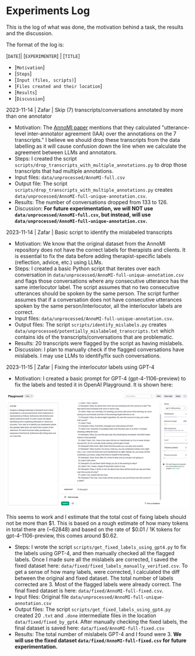 # Experiments Log
This is the log of what was done, the motivation behind a task, the results and the discussion.

The format of the log is:

[`DATE`]| [`EXPERIMENTER`] | [`TITLE`]
- [`Motivation`]
- [`Steps`]
- [`Input (files, scripts)`]
- [`Files created and their location`]
- [`Results`]
- [`Discussion`]

2023-11-14 | Zafar | Skip (7) transcripts/conversations annotated by more than one annotator
- Motivation: The [AnnoMI paper](https://www.mdpi.com/1999-5903/15/3/110) mentions that they calculated "utterance-level inter-annotator agreement (IAA) over the annotations on the 7 transcripts." I believe we should drop these transcripts from the data labelling as it will cause confusion down the line when we calculate the agreement between LLMs and annotators.
- Steps: I created the script `scripts/drop_transcripts_with_multiple_annotations.py` to drop those transcripts that had multiple annotations.
- Input files: `data/unprocessed/AnnoMI-full.csv`
- Output file: The script `scripts/drop_transcripts_with_multiple_annotations.py` creates `data/unprocessed/AnnoMI-full-unique-annotation.csv`.
- Results: The number of conversations dropped from 133 to 126.
- Discussion: **For future experimentation, we will NOT use `data/unprocessed/AnnoMI-full.csv`, but instead, will use `data/unprocessed/AnnoMI-full-unique-annotation.csv`.**



2023-11-14 | Zafar | Basic script to identify the mislabeled transcripts
- Motivation: We know that the original dataset from the AnnoMI repository does not have the correct labels for therapists and clients. It is essential to fix the data before adding therapist-specific labels (reflection, advice, etc.) using LLMs.
- Steps: I created a basic Python script that iterates over each conversation in `data/unprocessed/AnnoMI-full-unique-annotation.csv` and flags those conversations where any consecutive utterance has the same interlocutor label. The script assumes that no two consecutive utterances should be spoken by the same person. The script further assumes that if a conversation does not have consecutive utterances spoken by the same person/interlocutor, all the  interlocutor labels are correct.
- Input files: `data/unprocessed/AnnoMI-full-unique-annotation.csv`.
- Output files: The script `scripts/identify_mislabels.py` creates `data/unprocessed/potentially_mislabeled_transcripts.txt` which contains ids of the transcripts/conversations that are problematic.
- Results: 20 transcripts were flagged by the script as having mislabels.
- Discussion: I plan to manually check if the flagged conversations have mislabels. I may use LLMs to identify/fix such conversations.

2023-11-15 | Zafar | Fixing the interlocutor labels using GPT-4
- Motivation: I created a basic prompt for GPT-4 (gpt-4-1106-preview) to fix the labels and tested it in OpenAI Playground. It is shown here:

![alt text](assets/gpt-4-fix-label-example.png "OpenAI Playground - GPT-4 for label fixing")

This seems to work and I estimate that the total cost of fixing labels should not be more than $1. This is based on a rough estimate of how many tokens in total there are (~62848) and based on the rate of $0.01 / 1K tokens for gpt-4-1106-preview, this comes around $0.62.
- Steps: I wrote the script `scripts/get_fixed_labels_using_gpt4.py` to fix the labels using GPT-4, and then manually checked all the flagged labels. Once I made sure all the mislabels are corrected, I saved the fixed dataset here: `data/fixed/fixed_labels_manually_verified.csv`. To get a sense of how many labels, were corrected, I calculated the diff between the original and fixed dataset. The total number of labels corrected are 3. Most of the flagged labels were already correct. The final fixed dataset is here: `data/fixed/AnnoMI-full-fixed.csv`.
- Input files: Original file `data/unprocessed/AnnoMI-full-unique-annotation.csv`
- Output files: The script `scripts/get_fixed_labels_using_gpt4.py` created 20 `.txt` and `.done` intermediate files in the location `data/fixed/fixed_by_gpt4`. After manually checking the fixed labels, the final dataset is saved here: `data/fixed/AnnoMI-full-fixed.csv`
- Results: The total number of mislabels GPT-4 and I found were 3. **We will use the fixed dataset `data/fixed/AnnoMI-full-fixed.csv` for future experimentation.**